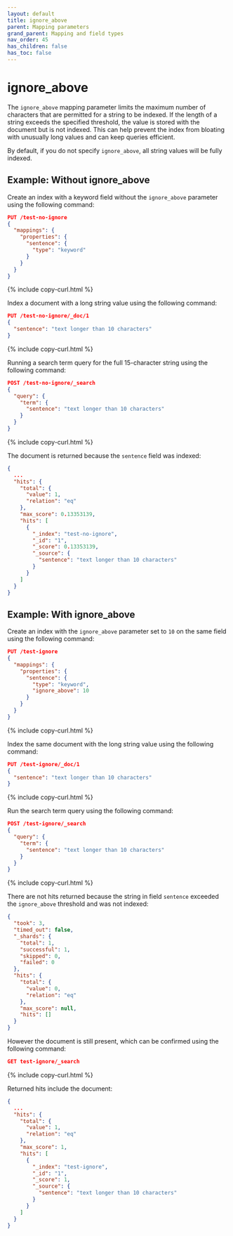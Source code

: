 ```yaml
---
layout: default
title: ignore_above
parent: Mapping parameters
grand_parent: Mapping and field types
nav_order: 45
has_children: false
has_toc: false
---
```


# ignore_above

The `ignore_above` mapping parameter limits the maximum number of characters that are permitted for a string to be indexed. If the length of a string exceeds the specified threshold, the value is stored with the document but is not indexed. This can help prevent the index from bloating with unusually long values and can keep queries efficient.

By default, if you do not specify `ignore_above`, all string values will be fully indexed.

## Example: Without ignore_above

Create an index with a keyword field without the `ignore_above` parameter using the following command:

```json
PUT /test-no-ignore
{
  "mappings": {
    "properties": {
      "sentence": {
        "type": "keyword"
      }
    }
  }
}
```
{% include copy-curl.html %}

Index a document with a long string value using the following command:

```json
PUT /test-no-ignore/_doc/1
{
  "sentence": "text longer than 10 characters"
}
```
{% include copy-curl.html %}

Running a search term query for the full 15-character string using the following command:

```json
POST /test-no-ignore/_search
{
  "query": {
    "term": {
      "sentence": "text longer than 10 characters"
    }
  }
}
```
{% include copy-curl.html %}

The document is returned because the `sentence` field was indexed:

```json
{
  ...
  "hits": {
    "total": {
      "value": 1,
      "relation": "eq"
    },
    "max_score": 0.13353139,
    "hits": [
      {
        "_index": "test-no-ignore",
        "_id": "1",
        "_score": 0.13353139,
        "_source": {
          "sentence": "text longer than 10 characters"
        }
      }
    ]
  }
}
```

## Example: With ignore_above

Create an index with the `ignore_above` parameter set to `10` on the same field using the following command:

```json
PUT /test-ignore
{
  "mappings": {
    "properties": {
      "sentence": {
        "type": "keyword",
        "ignore_above": 10
      }
    }
  }
}
```
{% include copy-curl.html %}

Index the same document with the long string value using the following command:

```json
PUT /test-ignore/_doc/1
{
  "sentence": "text longer than 10 characters"
}
```
{% include copy-curl.html %}

Run the search term query using the following command:

```json
POST /test-ignore/_search
{
  "query": {
    "term": {
      "sentence": "text longer than 10 characters"
    }
  }
}
```
{% include copy-curl.html %}

There are not hits returned because the string in field `sentence` exceeded the `ignore_above` threshold and was not indexed:

```json
{
  "took": 3,
  "timed_out": false,
  "_shards": {
    "total": 1,
    "successful": 1,
    "skipped": 0,
    "failed": 0
  },
  "hits": {
    "total": {
      "value": 0,
      "relation": "eq"
    },
    "max_score": null,
    "hits": []
  }
}
```

However the document is still present, which can be confirmed using the following command:

```json
GET test-ignore/_search
```
{% include copy-curl.html %}

Returned hits include the document:

```json
{
  ...
  "hits": {
    "total": {
      "value": 1,
      "relation": "eq"
    },
    "max_score": 1,
    "hits": [
      {
        "_index": "test-ignore",
        "_id": "1",
        "_score": 1,
        "_source": {
          "sentence": "text longer than 10 characters"
        }
      }
    ]
  }
}
```
